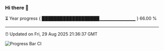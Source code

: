 ### Hi there 👋

⏳ Year progress { ███████████████████▁▁▁▁▁▁▁▁▁▁▁ } 66.00 %

---

⏰ Updated on Fri, 29 Aug 2025 21:36:37 GMT

![Progress Bar CI](https://github.com/IshwaranRudhara/GIT-ACTION/workflows/Progress%20Bar%20CI/badge.svg)

